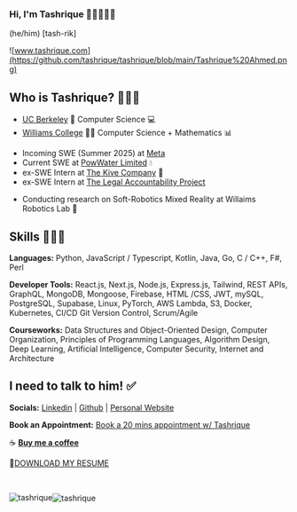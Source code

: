 ### Hi, I'm Tashrique 👋🏻👨🏻‍💻
(he/him) [tash-rik]

![www.tashrique.com](https://github.com/tashrique/tashrique/blob/main/Tashrique%20Ahmed.png)


## Who is Tashrique? 🤷🏻‍♂️ 

* [UC Berkeley](https://www.berkeley.edu/) 🐻 Computer Science 💻
* [Williams College](https://www.williams.edu) 💜🐮 Computer Science + Mathematics 📊

- Incoming SWE (Summer 2025) at [Meta](www.meta.com) 
- Current SWE at [PowWater Limited](powwater.com) 💧
- ex-SWE Intern at [The Kive Company](https://www.artkiveapp.com) 🎨
- ex-SWE Intern at [The Legal Accountability Project](https://www.legalaccountabilityproject.org/)

* Conducting research on Soft-Robotics Mixed Reality at Willaims Robotics Lab 🤖



## Skills 👨🏻‍💼

**Languages:** Python, JavaScript / Typescript, Kotlin, Java, Go, C / C++, F#, Perl

**Developer Tools:** React.js, Next.js, Node.js, Express.js, Tailwind, REST APIs, GraphQL, MongoDB, Mongoose, Firebase, HTML /CSS, JWT, mySQL, PostgreSQL, Supabase, Linux, PyTorch, AWS Lambda, S3, Docker, Kubernetes, CI/CD Git Version Control, Scrum/Agile 

**Courseworks:**  Data Structures and Object-Oriented Design, Computer Organization, Principles of Programming Languages, Algorithm Design, Deep Learning, Artificial Intelligence, Computer Security, Internet and Architecture


## I need to talk to him! ✅

**Socials:** [Linkedin](https://linkedin.com/in/tashrique-ahmed) | [Github](https://github.com/tashrique) | [Personal Website](https://www.tashrique.com)

**Book an Appointment:** [Book a 20 mins appointment w/ Tashrique](https://calendly.com/tashrique-ahmed/meet)

☕ [**Buy me a coffee**](https://buymeacoffee.com/tashrique)

📄[DOWNLOAD MY RESUME](https://www.tashrique.com/resume) 



<br/>


<p>
<img align="left" height="180em" src="https://github-readme-stats.vercel.app/api/top-langs/?username=tashrique&layout=compact&theme=dark" alt=tashrique />
<img align="center" height="180em" src="https://github-readme-streak-stats.herokuapp.com/?user=tashrique&theme=dark" alt="tashrique" /></p>

